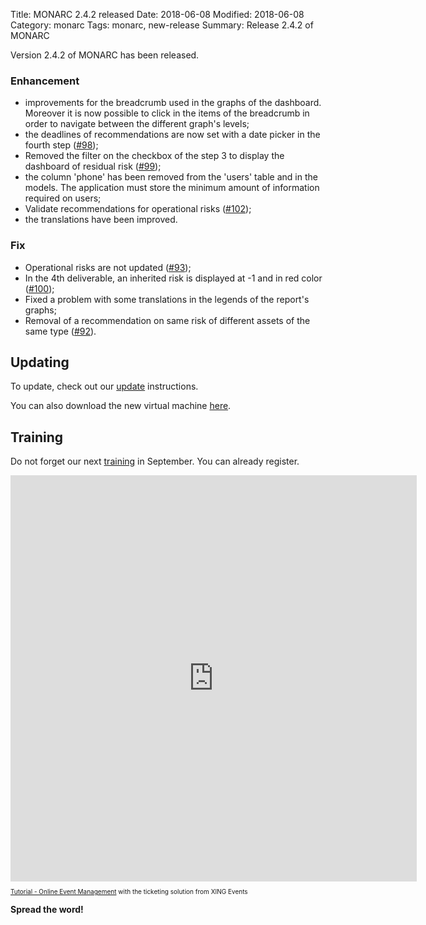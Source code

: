 Title: MONARC 2.4.2 released
Date: 2018-06-08
Modified: 2018-06-08
Category: monarc
Tags: monarc, new-release
Summary: Release 2.4.2 of MONARC

Version 2.4.2 of MONARC has been released.

### Enhancement

- improvements for the breadcrumb used in the graphs of the dashboard. Moreover
  it is now possible to click in the items of the breadcrumb in order to
  navigate between the different graph's levels;
- the deadlines of recommendations are now set with a date picker in the fourth
  step ([#98](https://github.com/monarc-project/MonarcAppFO/issues/98));
- Removed the filter on the checkbox of the step 3 to display the dashboard of
  residual risk ([#99](https://github.com/monarc-project/MonarcAppFO/issues/99));
- the column 'phone' has been removed from the 'users' table and in the models.
  The application must store the minimum amount of information required on
  users;
- Validate recommendations for operational risks ([#102](https://github.com/monarc-project/MonarcAppFO/issues/102));
- the translations have been improved.

### Fix

- Operational risks are not updated ([#93](https://github.com/monarc-project/MonarcAppFO/issues/93));
- In the 4th deliverable, an inherited risk is displayed at -1 and in red
  color ([#100](https://github.com/monarc-project/MonarcAppFO/issues/100));
- Fixed a problem with some translations in the legends of the report's graphs;
- Removal of a recommendation on same risk of different assets of the same type
  ([#92](https://github.com/monarc-project/MonarcAppFO/issues/92)).


## Updating

To update, check out our
[update](http://monarc.lu/technical-guide/#monarc-update) instructions.

You can also download the new virtual machine
[here](https://github.com/monarc-project/MonarcAppFO/releases/tag/v2.4.2).


## Training

Do not forget our next [training](/trainings) in September.
You can already register.

<script type="text/javascript" src="https://KBIJFHI-modules.xing-events.com/resources/js/amiandoExport.js"></script><iframe src="https://KBIJFHI-modules.xing-events.com/KBIJFHI.html?viewType=iframe&distributionChannel=CHANNEL_IFRAME&language=en&useDefaults=false&resizeIFrame=true" frameborder="0" width="650px" height="650px" id="_amiandoIFrame3324603"><p>This page requires frame support. Please use a frame compatible browser to see the ticket sales module.</p><p> Try out the <a href="https://en.xing-events.com/">online event registration system</a> from XING Events.</p></iframe><p style="text-align: left; font-size:10px;"><a href="https://en.xing-events.com?viralRefId=KBIJFHI&utm_campaign=ev-KBIJFHI&utm_medium=viral&utm_source=EventWebsite&utm_content=TextLinkBottom&utm_term=text-link" target="_blank" alt="Seminar - Online Event Management" title="Seminar - Online Event Management" >Tutorial - Online Event Management</a> with the ticketing solution from XING Events</p>

__Spread the word!__
